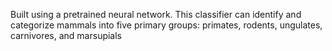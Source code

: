 Built using a pretrained neural network. This classifier can identify and categorize mammals into five primary groups: primates, rodents, ungulates, carnivores, and marsupials
